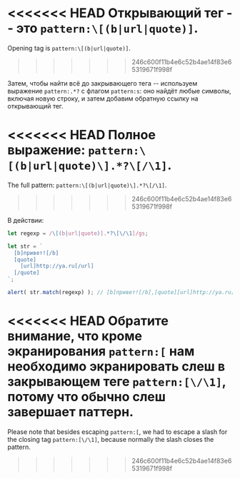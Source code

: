 
<<<<<<< HEAD
Открывающий тег -- это `pattern:\[(b|url|quote)]`.
=======
Opening tag is `pattern:\[(b|url|quote)]`.
>>>>>>> 246c600f11b4e6c52b4ae14f83e65319671f998f

Затем, чтобы найти всё до закрывающего тега -- используем выражение `pattern:.*?` с флагом `pattern:s`: оно найдёт любые символы, включая новую строку, и затем добавим обратную ссылку на открывающий тег.

<<<<<<< HEAD
Полное выражение: `pattern:\[(b|url|quote)\].*?\[/\1]`.
=======
The full pattern: `pattern:\[(b|url|quote)\].*?\[/\1]`.
>>>>>>> 246c600f11b4e6c52b4ae14f83e65319671f998f

В действии:

```js run
let regexp = /\[(b|url|quote)].*?\[\/\1]/gs;

let str = `
  [b]привет![/b]
  [quote]
    [url]http://ya.ru[/url]
  [/quote]
`;

alert( str.match(regexp) ); // [b]привет![/b],[quote][url]http://ya.ru[/url][/quote]
```

<<<<<<< HEAD
Обратите внимание, что кроме экранирования `pattern:[` нам необходимо экранировать слеш в закрывающем теге `pattern:[\/\1]`, потому что обычно слеш завершает паттерн.
=======
Please note that besides escaping `pattern:[`, we had to escape a slash for the closing tag `pattern:[\/\1]`, because normally the slash closes the pattern.
>>>>>>> 246c600f11b4e6c52b4ae14f83e65319671f998f
